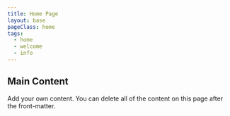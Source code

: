```yaml
---
title: Home Page
layout: base
pageClass: home
tags:
  - home
  - welcome
  - info
---
```

<h2 class="mainHeading">Main Content</h2>
<section class="content">
  <p>Add your own content. You can delete all of the content on this page after the front-matter.</p>
</section>

